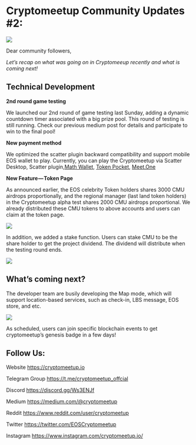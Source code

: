 # Cryptomeetup Community Updates #2:

![](/token_assets/KBY/images/update02/01.en.jpeg)

Dear community followers,

*Let’s recap on what was going on in Cryptomeeup recently and what is coming next!*

## Technical Development
**2nd round game testing**

We launched our 2nd round of game testing last Sunday, adding a dynamic countdown timer associated with a big prize pool. This round of testing is still running. Check our previous medium post for details and participate to win to the final pool!

**New payment method**

We optimized the scatter plugin backward compatibility and support mobile EOS wallet to play. Currently, you can play the Cryptomeetup via Scatter Desktop, Scatter plugin,[Math Wallet](http://www.mathwallet.org/cn/), [Token Pocket](https://www.mytokenpocket.vip/en/), [Meet.One](https://meet.one/)

**New Feature — Token Page**

As announced earlier, the EOS celebrity Token holders shares 3000 CMU airdrops proportionally, and the regional manager (last land token holders) in the Cryptomeetup alpha test shares 2000 CMU airdrops proportional. We already distributed these CMU tokens to above accounts and users can claim at the token page.

![](/token_assets/KBY/images/update02/02.en.png)

In addition, we added a stake function. Users can stake CMU to be the share holder to get the project dividend. The dividend will distribute when the testing round ends.

![](/token_assets/KBY/images/update02/03.en.png)

## What’s coming next?
The developer team are busily developing the Map mode, which will support location-based services, such as check-in, LBS message, EOS store, and etc.

![](/token_assets/KBY/images/update02/04.en.png)

As scheduled, users can join specific blockchain events to get cryptomeetup’s genesis badge in a few days!

## Follow Us:

Website https://cryptomeetup.io

Telegram Group https://t.me/cryptomeetup_offcial

Discord https://discord.gg/Ws3ENJf

Medium https://medium.com/@cryptomeetup

Reddit https://www.reddit.com/user/cryptomeetup

Twitter https://twitter.com/EOSCryptomeetup

Instagram https://www.instagram.com/cryptomeetup.io/